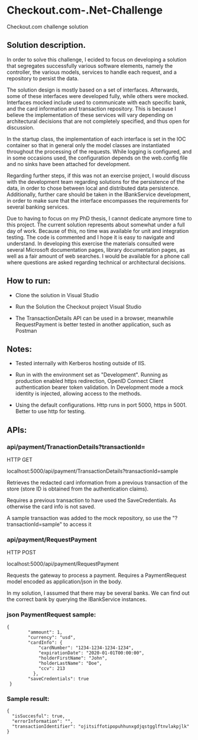 # Checkout.com-.Net-Challenge
Checkout.com challenge solution

## Solution description. 

In order to solve this challenge, I ecided to focus on developing a solution that segregates successfully various software elements, namely the controller, the various models, services to handle each request, and a repository to persist the data. 

  The solution design is mostly based on a set of interfaces. Afterwards, some of these interfaces were developed fully, while others were mocked. Interfaces mocked include used to communicate with each specific bank, and the card information and transaction repository. This is because I believe the implementation of these services will vary depending on architectural decisions that are not completely specified, and thus open for discussion.
  
  In the startup class, the implementation of each interface is set in the IOC container so that in general only the model classes are instantiated throughout the processing of the requests. While logging is configured, and in some occasions used, the configuration depends on the web.config file and no sinks have been attached for development.
  
  Regarding further steps, if this was not an exercise project, I would discuss with the development team regarding solutions for the persistence of the data, in order to chose between local and distributed data persistence. Additionally, further care should be taken in the IBankService development, in order to make sure that the interface encompasses the requirements for several banking services.
  
  Due to having to focus on my PhD thesis, I cannot dedicate anymore time to this project. The current solution represents about somewhat under a full day of work. Because of this, no time was available for unit and integration testing. The code is commented and I hope it is easy to navigate and understand. In developing this exercise the materials consulted were several Microsoft documentation pages, library documentation pages, as well as a fair amount of web searches. I would be available for a phone call where questions are asked regarding technical or architectural decisions.


## How to run: 

  - Clone the solution in Visual Studio
  
  - Run the Solution the Checkout project Visual Studio
  
  - The TransactionDetails API can be used in a browser, meanwhile RequestPayment is better tested in another application, such as Postman
  
## Notes: 
  - Tested internally with Kerberos hosting outside of IIS.
  
  - Run in with the environment set as "Development". Running as production enabled https redirection, OpenID Connect Client authentication bearer token validation. In Development mode a mock identity is injected, allowing access to the methods.
  
  - Using the default configurations. Http runs in port 5000, https in 5001. Better to use http for testing.
  
## APIs:
  
  ### api/payment/TranactionDetails?transactionId=<transactionID>
	
  HTTP GET
  
  localhost:5000/api/payment/TransactionDetails?transactionId=sample
  
  Retrieves the redacted card information from a previous transaction of the store (store ID is obtained from the authentication claims).
  
  Requires a previous transaction to have used the SaveCredentials. As otherwise the card info is not saved.
  
  A sample transaction was added to the mock repository, so use the "?transactionId=sample" to access it
  
  
  ### api/payment/RequestPayment
  
  HTTP POST
  
  localhost:5000/api/payment/RequestPayment
 
  Requests the gateway to process a payment.
  Requires a PaymentRequest model encoded as application/json in the body.
  
  In my solution, I assumed that there may be several banks. We can find out the correct bank by querying the IBankService instances.
  
  ### json PaymentRequest sample:
  ```
  {
          "ammount": 1,
          "currency": "usd",
          "cardInfo": {
	          "cardNumber": "1234-1234-1234-1234",
	          "expirationDate": "2020-01-01T00:00:00",
	          "holderFirstName": "John",
	          "holderLastName": "Doe",
	          "ccv": 213
	        },
          "saveCredentials": true
   }
  ```
  ### Sample result:
  ```
  {
    "isSuccesful": true,
    "errorInformation": "",
    "transactionIdentifier": "ojitsiffotipopuhhunxgdjqstgglftnvlakpjlk"
  }
```
